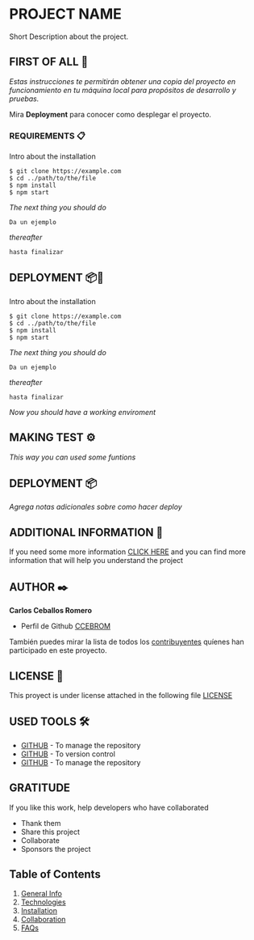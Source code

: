 ﻿# PROJECT NAME

Short Description about the project.

## FIRST OF ALL 🚀

_Estas instrucciones te permitirán obtener una copia del proyecto en funcionamiento en tu máquina local para propósitos de desarrollo y pruebas._

Mira **Deployment** para conocer como desplegar el proyecto.


### REQUIREMENTS 📋

Intro about the installation
 
```
$ git clone https://example.com
$ cd ../path/to/the/file
$ npm install
$ npm start
```

_The next thing you should do_

```
Da un ejemplo
```

_thereafter_

```
hasta finalizar
```

## DEPLOYMENT 📦🔧

 Intro about the installation
 
```
$ git clone https://example.com
$ cd ../path/to/the/file
$ npm install
$ npm start
```

_The next thing you should do_

```
Da un ejemplo
```

_thereafter_

```
hasta finalizar
```

_Now you should have a working enviroment_



## MAKING TEST ⚙️

_This way you can used some funtions_



## DEPLOYMENT 📦

_Agrega notas adicionales sobre como hacer deploy_



## ADDITIONAL INFORMATION 📖

If you need some more information [CLICK HERE](https://github.com/tu/proyecto/wiki) and you can find more information that will help you understand the project



## AUTHOR ✒️

**Carlos Ceballos Romero** 
* Perfil de Github [CCEBROM](https://github.com/CHUCKCR)


También puedes mirar la lista de todos los [contribuyentes](https://github.com/your/project/contributors) quíenes han participado en este proyecto. 

## LICENSE 📄

This proyect is under license attached in the following file [LICENSE](LICENSE.md)


## USED TOOLS  🛠️


* [GITHUB](https://github.com/) - To manage the repository
* [GITHUB](https://github.com/) - To version control
* [GITHUB](https://github.com/) - To manage the repository


## GRATITUDE

If you like this work, help developers who have collaborated

* Thank them
* Share this project 
* Collaborate
* Sponsors the project





## Table of Contents
1. [General Info](#PROJECTNAME)
2. [Technologies](#technologies)
3. [Installation](#installation)
4. [Collaboration](#collaboration)
5. [FAQs](#faqs)